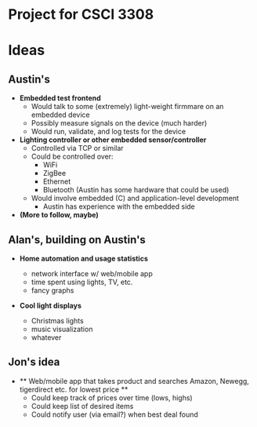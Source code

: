 Project for CSCI 3308
=====================

# Ideas

## Austin's

- **Embedded test frontend**
    - Would talk to some (extremely) light-weight firmmare on an embedded
        device
    - Possibly measure signals on the device (much harder)
    - Would run, validate, and log tests for the device
- **Lighting controller or other embedded sensor/controller**
    - Controlled via TCP or similar
    - Could be controlled over:
        - WiFi
        - ZigBee
        - Ethernet
        - Bluetooth (Austin has some hardware that could be used)
    - Would involve embedded (C) and application-level development
        - Austin has experience with the embedded side
- **(More to follow, maybe)**

## Alan's, building on Austin's

- **Home automation and usage statistics**
    - network interface w/ web/mobile app
    - time spent using lights, TV, etc.
    - fancy graphs

- **Cool light displays**
    - Christmas lights
    - music visualization
    - whatever
     
## Jon's idea
- ** Web/mobile app that takes product and searches Amazon, Newegg, tigerdirect etc. for lowest price **
    - Could keep track of prices over time (lows, highs)
    - Could keep list of desired items
    - Could notify user (via email?) when best deal found 

